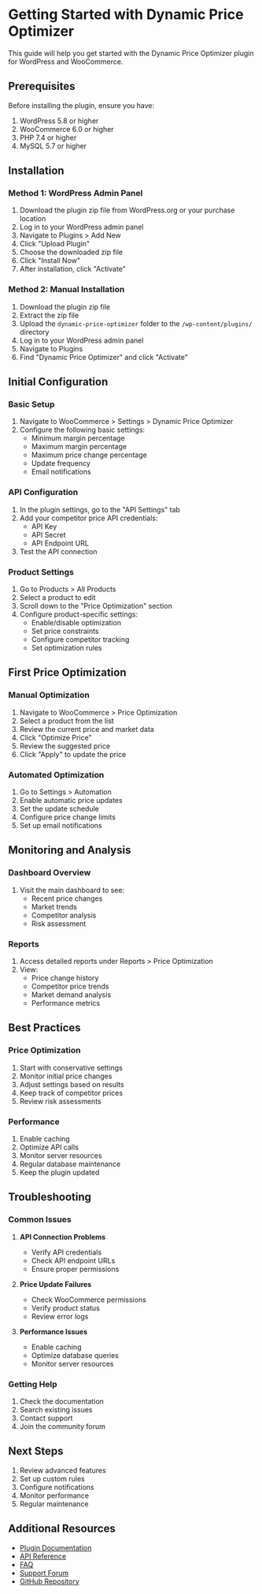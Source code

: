 # Getting Started with Dynamic Price Optimizer

This guide will help you get started with the Dynamic Price Optimizer plugin for WordPress and WooCommerce.

## Prerequisites

Before installing the plugin, ensure you have:

1. WordPress 5.8 or higher
2. WooCommerce 6.0 or higher
3. PHP 7.4 or higher
4. MySQL 5.7 or higher

## Installation

### Method 1: WordPress Admin Panel

1. Download the plugin zip file from WordPress.org or your purchase location
2. Log in to your WordPress admin panel
3. Navigate to Plugins > Add New
4. Click "Upload Plugin"
5. Choose the downloaded zip file
6. Click "Install Now"
7. After installation, click "Activate"

### Method 2: Manual Installation

1. Download the plugin zip file
2. Extract the zip file
3. Upload the `dynamic-price-optimizer` folder to the `/wp-content/plugins/` directory
4. Log in to your WordPress admin panel
5. Navigate to Plugins
6. Find "Dynamic Price Optimizer" and click "Activate"

## Initial Configuration

### Basic Setup

1. Navigate to WooCommerce > Settings > Dynamic Price Optimizer
2. Configure the following basic settings:
   - Minimum margin percentage
   - Maximum margin percentage
   - Maximum price change percentage
   - Update frequency
   - Email notifications

### API Configuration

1. In the plugin settings, go to the "API Settings" tab
2. Add your competitor price API credentials:
   - API Key
   - API Secret
   - API Endpoint URL
3. Test the API connection

### Product Settings

1. Go to Products > All Products
2. Select a product to edit
3. Scroll down to the "Price Optimization" section
4. Configure product-specific settings:
   - Enable/disable optimization
   - Set price constraints
   - Configure competitor tracking
   - Set optimization rules

## First Price Optimization

### Manual Optimization

1. Navigate to WooCommerce > Price Optimization
2. Select a product from the list
3. Review the current price and market data
4. Click "Optimize Price"
5. Review the suggested price
6. Click "Apply" to update the price

### Automated Optimization

1. Go to Settings > Automation
2. Enable automatic price updates
3. Set the update schedule
4. Configure price change limits
5. Set up email notifications

## Monitoring and Analysis

### Dashboard Overview

1. Visit the main dashboard to see:
   - Recent price changes
   - Market trends
   - Competitor analysis
   - Risk assessment

### Reports

1. Access detailed reports under Reports > Price Optimization
2. View:
   - Price change history
   - Competitor price trends
   - Market demand analysis
   - Performance metrics

## Best Practices

### Price Optimization

1. Start with conservative settings
2. Monitor initial price changes
3. Adjust settings based on results
4. Keep track of competitor prices
5. Review risk assessments

### Performance

1. Enable caching
2. Optimize API calls
3. Monitor server resources
4. Regular database maintenance
5. Keep the plugin updated

## Troubleshooting

### Common Issues

1. **API Connection Problems**
   - Verify API credentials
   - Check API endpoint URLs
   - Ensure proper permissions

2. **Price Update Failures**
   - Check WooCommerce permissions
   - Verify product status
   - Review error logs

3. **Performance Issues**
   - Enable caching
   - Optimize database queries
   - Monitor server resources

### Getting Help

1. Check the documentation
2. Search existing issues
3. Contact support
4. Join the community forum

## Next Steps

1. Review advanced features
2. Set up custom rules
3. Configure notifications
4. Monitor performance
5. Regular maintenance

## Additional Resources

- [Plugin Documentation](index.md)
- [API Reference](api-reference.md)
- [FAQ](faq.md)
- [Support Forum](https://wordpress.org/support/plugin/dynamic-price-optimizer)
- [GitHub Repository](https://github.com/yourusername/dynamic-price-optimizer) 
